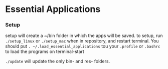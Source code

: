 # Essential Applications

### Setup

setup will create a ~/bin folder in which the apps will be saved.
to setup, run `./setup_linux` or `./setup_mac` when in repository, and restart terminal.
You should put `. ~/.load_essential_applications` tou your `.profile` or `.bashrc` to load the programs on terminal-start

`./update` will update the only bin- and res- folders.
